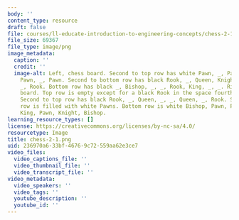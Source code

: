 ```yaml
---
body: ''
content_type: resource
draft: false
file: courses/ll-educate-introduction-to-engineering-concepts/chess-2-1.png
file_size: 69367
file_type: image/png
image_metadata:
  caption: ''
  credit: ''
  image-alt: Left, chess board. Second to top row has white Pawn, _, Pawn, _, Pawn,
    Pawn, _, Pawn. Second to bottom row has black Rook, _, Queen, Knight, _, Queen,
    _, Rook. Bottom row has black _, Bishop, _, _, Rook, King, _, _. Right, chess
    board. Top row is empty except for a black Rook in the space fourth from the left.
    Second to top row has black Rook, _, Queen, _, _, Queen, _, Rook. Second to bottom
    row is filled with white Pawns. Bottom row is white Bishop, Pawn, Pawn, Pawn,
    King, Pawn, Knight, Bishop.
learning_resource_types: []
license: https://creativecommons.org/licenses/by-nc-sa/4.0/
resourcetype: Image
title: chess-2-1.png
uid: 236970a6-33bf-4676-9c72-559aa62e3ce7
video_files:
  video_captions_file: ''
  video_thumbnail_file: ''
  video_transcript_file: ''
video_metadata:
  video_speakers: ''
  video_tags: ''
  youtube_description: ''
  youtube_id: ''
---
```

